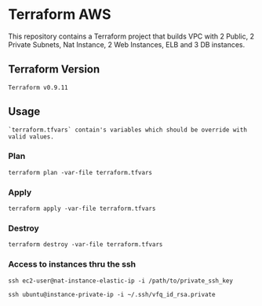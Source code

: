 # Terraform AWS

This repository contains a Terraform project that builds VPC
with 2 Public, 2 Private Subnets, Nat Instance, 2 Web Instances, ELB and 3 DB instances.

## Terraform Version
```
Terraform v0.9.11
```

## Usage
```
`terraform.tfvars` contain's variables which should be override with valid values.
```
### Plan

```
terraform plan -var-file terraform.tfvars
```

### Apply

```
terraform apply -var-file terraform.tfvars
```

### Destroy

```
terraform destroy -var-file terraform.tfvars
```

### Access to instances thru the ssh

```
ssh ec2-user@nat-instance-elastic-ip -i /path/to/private_ssh_key

ssh ubuntu@instance-private-ip -i ~/.ssh/vfq_id_rsa.private
```

[Terraform]: http://terraform.io
[AWS documentation]: http://aws.amazon.com/documentation/
